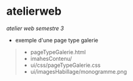 # atelierweb

*atelier web semestre 3*
- exemple d'une page type galerie
> - pageTypeGalerie.html
> - imahesContenu/
> - ui/css/pageTypeGalerie.css
> - ui/imagesHabillage/monogramme.png
